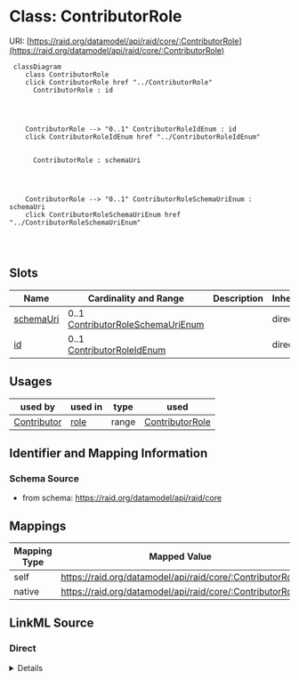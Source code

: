 

# Class: ContributorRole



URI: [https://raid.org/datamodel/api/raid/core/:ContributorRole](https://raid.org/datamodel/api/raid/core/:ContributorRole)






```mermaid
 classDiagram
    class ContributorRole
    click ContributorRole href "../ContributorRole"
      ContributorRole : id
        
          
    
    
    ContributorRole --> "0..1" ContributorRoleIdEnum : id
    click ContributorRoleIdEnum href "../ContributorRoleIdEnum"

        
      ContributorRole : schemaUri
        
          
    
    
    ContributorRole --> "0..1" ContributorRoleSchemaUriEnum : schemaUri
    click ContributorRoleSchemaUriEnum href "../ContributorRoleSchemaUriEnum"

        
      
```




<!-- no inheritance hierarchy -->


## Slots

| Name | Cardinality and Range | Description | Inheritance |
| ---  | --- | --- | --- |
| [schemaUri](../slots/schemaUri.md) | 0..1 <br/> [ContributorRoleSchemaUriEnum](../enums/ContributorRoleSchemaUriEnum.md) |  | direct |
| [id](../slots/id.md) | 0..1 <br/> [ContributorRoleIdEnum](../enums/ContributorRoleIdEnum.md) |  | direct |





## Usages

| used by | used in | type | used |
| ---  | --- | --- | --- |
| [Contributor](../classes/Contributor.md) | [role](../slots/role.md) | range | [ContributorRole](../classes/ContributorRole.md) |






## Identifier and Mapping Information







### Schema Source


* from schema: https://raid.org/datamodel/api/raid/core




## Mappings

| Mapping Type | Mapped Value |
| ---  | ---  |
| self | https://raid.org/datamodel/api/raid/core/:ContributorRole |
| native | https://raid.org/datamodel/api/raid/core/:ContributorRole |







## LinkML Source

<!-- TODO: investigate https://stackoverflow.com/questions/37606292/how-to-create-tabbed-code-blocks-in-mkdocs-or-sphinx -->

### Direct

<details>
```yaml
name: ContributorRole
from_schema: https://raid.org/datamodel/api/raid/core
attributes:
  schemaUri:
    name: schemaUri
    from_schema: https://raid.org/datamodel/api/raid/core
    domain_of:
    - Id
    - Contributor
    - Organisation
    - RelatedObject
    - Owner
    - RegistrationAgency
    - TitleType
    - DescriptionType
    - AccessType
    - ContributorPosition
    - ContributorRole
    - OrganisationRole
    - RelatedRaidType
    - RelatedObjectType
    - RelatedObjectCategory
    - Language
    - Subject
    - SpatialCoverage
    - TraditionalKnowledgeLabel
    range: ContributorRoleSchemaUriEnum
  id:
    name: id
    from_schema: https://raid.org/datamodel/api/raid/core
    domain_of:
    - ClosedRaid
    - Id
    - Contributor
    - Organisation
    - RelatedRaid
    - RelatedObject
    - AlternateIdentifier
    - Owner
    - RegistrationAgency
    - TitleType
    - DescriptionType
    - AccessType
    - ContributorPosition
    - ContributorRole
    - OrganisationRole
    - RelatedRaidType
    - RelatedObjectType
    - RelatedObjectCategory
    - Language
    - Subject
    - SpatialCoverage
    - TraditionalKnowledgeLabel
    range: ContributorRoleIdEnum

```
</details>

### Induced

<details>
```yaml
name: ContributorRole
from_schema: https://raid.org/datamodel/api/raid/core
attributes:
  schemaUri:
    name: schemaUri
    from_schema: https://raid.org/datamodel/api/raid/core
    alias: schemaUri
    owner: ContributorRole
    domain_of:
    - Id
    - Contributor
    - Organisation
    - RelatedObject
    - Owner
    - RegistrationAgency
    - TitleType
    - DescriptionType
    - AccessType
    - ContributorPosition
    - ContributorRole
    - OrganisationRole
    - RelatedRaidType
    - RelatedObjectType
    - RelatedObjectCategory
    - Language
    - Subject
    - SpatialCoverage
    - TraditionalKnowledgeLabel
    range: ContributorRoleSchemaUriEnum
  id:
    name: id
    from_schema: https://raid.org/datamodel/api/raid/core
    alias: id
    owner: ContributorRole
    domain_of:
    - ClosedRaid
    - Id
    - Contributor
    - Organisation
    - RelatedRaid
    - RelatedObject
    - AlternateIdentifier
    - Owner
    - RegistrationAgency
    - TitleType
    - DescriptionType
    - AccessType
    - ContributorPosition
    - ContributorRole
    - OrganisationRole
    - RelatedRaidType
    - RelatedObjectType
    - RelatedObjectCategory
    - Language
    - Subject
    - SpatialCoverage
    - TraditionalKnowledgeLabel
    range: ContributorRoleIdEnum

```
</details>